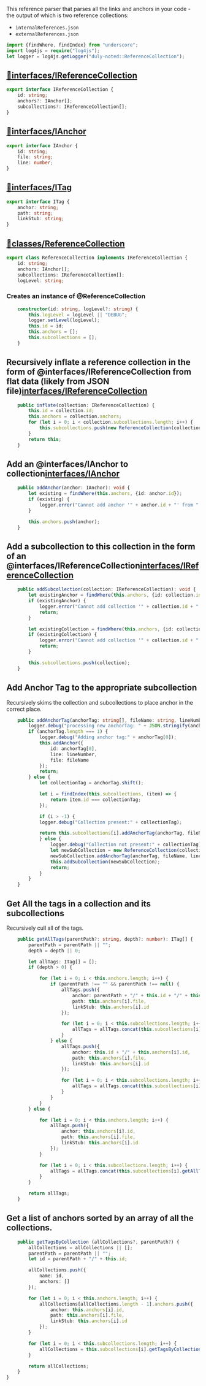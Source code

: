 





This reference parser that parses all the links and anchors in your code - the output of which is two reference collections:
* `internalReferences.json`
* `externalReferences.json`

```typescript
import {findWhere, findIndex} from "underscore";
import log4js = require("log4js");
let logger = log4js.getLogger("duly-noted::ReferenceCollection");

```

## <a name="interfaces-ireferencecollection" id="interfaces-ireferencecollection" ></a>[🔗interfaces/IReferenceCollection](#user-content-interfaces-ireferencecollection)

```typescript
export interface IReferenceCollection {
    id: string;
    anchors?: IAnchor[];
    subcollections?: IReferenceCollection[];
}

```

## <a name="interfaces-ianchor" id="interfaces-ianchor" ></a>[🔗interfaces/IAnchor](#user-content-interfaces-ianchor)

```typescript
export interface IAnchor {
    id: string;
    file: string;
    line: number;
}

```

## <a name="interfaces-itag" id="interfaces-itag" ></a>[🔗interfaces/ITag](#user-content-interfaces-itag)

```typescript
export interface ITag {
    anchor: string;
    path: string;
    linkStub: string;
}

```

## <a name="classes-referencecollection" id="classes-referencecollection" ></a>[🔗classes/ReferenceCollection](#user-content-classes-referencecollection)

```typescript
export class ReferenceCollection implements IReferenceCollection {
    id: string;
    anchors: IAnchor[];
    subcollections: IReferenceCollection[];
    logLevel: string;

```

### Creates an instance of @ReferenceCollection

```typescript
    constructor(id: string, logLevel?: string) {
        this.logLevel = logLevel || "DEBUG";
        logger.setLevel(logLevel);
        this.id = id;
        this.anchors = [];
        this.subcollections = [];
    }

```

## Recursively inflate a reference collection in the form of @interfaces/IReferenceCollection from flat data (likely from JSON file)[interfaces/IReferenceCollection](../.././ts/classes/referenceCollection.ts.md#user-content-interfaces-ireferencecollection)

```typescript
    public inflate(collection: IReferenceCollection) {
        this.id = collection.id;
        this.anchors = collection.anchors;
        for (let i = 0; i < collection.subcollections.length; i++) {
            this.subcollections.push(new ReferenceCollection(collection.subcollections[i].id, this.logLevel).inflate(collection.subcollections[i]));
        }
        return this;
    }

```

## Add an @interfaces/IAnchor to collection[interfaces/IAnchor](../.././ts/classes/referenceCollection.ts.md#user-content-interfaces-ianchor)

```typescript
    public addAnchor(anchor: IAnchor): void {
        let existing = findWhere(this.anchors, {id: anchor.id});
        if (existing) {
            logger.error("Cannot add anchor '" + anchor.id + "' from " + anchor.file + ":" + anchor.line + " to '" + this.id + "' collection because it was already defined at " + existing.file + ":" + existing.line);
        }

        this.anchors.push(anchor);
    }

```

## Add a subcollection to this collection in the form of an @interfaces/IReferenceCollection[interfaces/IReferenceCollection](../.././ts/classes/referenceCollection.ts.md#user-content-interfaces-ireferencecollection)

```typescript
    public addSubcollection(collection: IReferenceCollection): void {
        let existingAnchor = findWhere(this.anchors, {id: collection.id});
        if (existingAnchor) {
            logger.error("Cannot add collection '" + collection.id + "' because it was already defined as an anchor " + existingAnchor.file + ":" + existingAnchor.line);
            return;
        }

        let existingCollection = findWhere(this.anchors, {id: collection.id});
        if (existingCollection) {
            logger.error("Cannot add collection '" + collection.id + "' because it was already defined as a subcollection of '" + collection.id +  "'");
            return;
        }

        this.subcollections.push(collection);
    }

```

## Add Anchor Tag to the appropriate subcollection
Recursively skims the collection and subcollections to place anchor in the correct place.

```typescript
    public addAnchorTag(anchorTag: string[], fileName: string, lineNumber: number): void {
        logger.debug("processing new anchorTag: " + JSON.stringify(anchorTag));
        if (anchorTag.length === 1) {
            logger.debug("Adding anchor tag:" + anchorTag[0]);
            this.addAnchor({
                id: anchorTag[0],
                line: lineNumber,
                file: fileName
            });
            return;
        } else {
            let collectionTag = anchorTag.shift();

            let i = findIndex(this.subcollections, (item) => {
                return item.id === collectionTag;
            });

            if (i > -1) {
            logger.debug("Collection present:" + collectionTag);

            return this.subcollections[i].addAnchorTag(anchorTag, fileName, lineNumber);
            } else {
                logger.debug("Collection not present:" + collectionTag);
                let newSubCollection = new ReferenceCollection(collectionTag);
                newSubCollection.addAnchorTag(anchorTag, fileName, lineNumber);
                this.addSubcollection(newSubCollection);
                return;
            }
        }
    }

```

## Get All the tags in a collection and its subcollections
Recursively cull all of the tags.

```typescript
    public getAllTags(parentPath?: string, depth?: number): ITag[] {
        parentPath = parentPath || "";
        depth = depth || 0;

        let allTags: ITag[] = [];
        if (depth > 0) {

            for (let i = 0; i < this.anchors.length; i++) {
                if (parentPath !== "" && parentPath !== null) {
                    allTags.push({
                        anchor: parentPath + "/" + this.id + "/" + this.anchors[i].id,
                        path: this.anchors[i].file,
                        linkStub: this.anchors[i].id
                    });

                    for (let i = 0; i < this.subcollections.length; i++) {
                        allTags = allTags.concat(this.subcollections[i].getAllTags(parentPath + "/" + this.id,  depth + 1));
                    }
                } else {
                    allTags.push({
                        anchor: this.id + "/" + this.anchors[i].id,
                        path: this.anchors[i].file,
                        linkStub: this.anchors[i].id
                    });

                    for (let i = 0; i < this.subcollections.length; i++) {
                        allTags = allTags.concat(this.subcollections[i].getAllTags(this.id,  depth + 1));
                    }
                }
            }
        } else {

            for (let i = 0; i < this.anchors.length; i++) {
                allTags.push({
                    anchor: this.anchors[i].id,
                    path: this.anchors[i].file,
                    linkStub: this.anchors[i].id
                });
            }

            for (let i = 0; i < this.subcollections.length; i++) {
                allTags = allTags.concat(this.subcollections[i].getAllTags(null, depth + 1));
            }
        }

        return allTags;
    }

```

## Get a list of anchors sorted by an array of all the collections.

```typescript
    public getTagsByCollection (allCollections?, parentPath?) {
        allCollections = allCollections || [];
        parentPath = parentPath || "";
        let id = parentPath + "/" + this.id;

        allCollections.push({
            name: id,
            anchors: []
        });

        for (let i = 0; i < this.anchors.length; i++) {
            allCollections[allCollections.length - 1].anchors.push({
                anchor: this.anchors[i].id,
                path: this.anchors[i].file,
                linkStub: this.anchors[i].id
            });
        }

        for (let i = 0; i < this.subcollections.length; i++) {
            allCollections = this.subcollections[i].getTagsByCollection(allCollections, id);
        }

        return allCollections;
    }
}
```